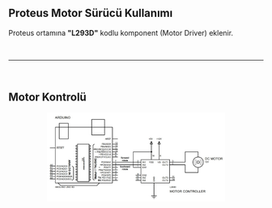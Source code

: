## Proteus Motor Sürücü Kullanımı 
Proteus ortamına **"L293D"** kodlu komponent (Motor Driver) eklenir.

<br />

---  
<br />

## Motor Kontrolü 
<p align="center">
  <img src="https://github.com/abdullahdangac/Proteus/blob/main/Motor_Control/DC_Motor_Control/Proteus_Source/DC_Motor_Control.jpg" alt="DC Motor Control" width="70%" height="70%" title="DC Motor Control">
</p>
